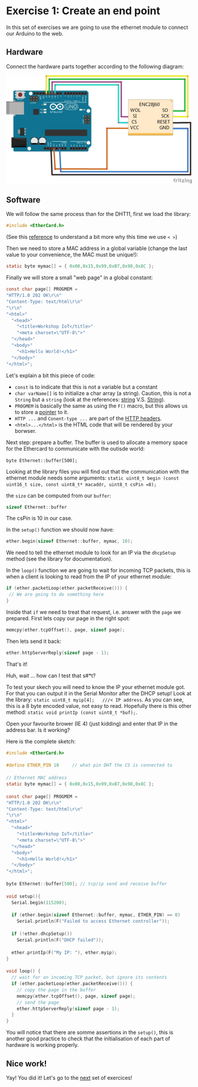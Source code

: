 # Exercise 1: Create an end point

In this set of exercises we are going to use the ethernet module to connect our Arduino to the web.

## Hardware

Connect the hardware parts together according to the following diagram:

![LAN](../img/lan_arduino.jpg)

## Software

We will follow the same process than for the DHT11, first we load the library:

```c
#include <EtherCard.h>
```

(See this [reference](https://www.arduino.cc/en/Reference/Include "reference") to understand a bit more why this time we use `< >`)

Then we need to store a MAC address in a global variable (change the last value to your convenience, the MAC must be unique!):

```c
static byte mymac[] = { 0x00,0x15,0x99,0xB7,0x98,0x8C };
```

Finally we will store a small "web page" in a global constant:

```c
const char page[] PROGMEM =
"HTTP/1.0 202 OK\r\n"
"Content-Type: text/html\r\n"
"\r\n"
"<html>"
  "<head>"
    "<title>Workshop IoT</title>"
    "<meta charset=\"UTF-8\">"
  "</head>"
  "<body>"
    "<h1>Hello World!</h1>"
  "</body>"
"</html>";
```

Let's explain a bit this piece of code:

* `const` is to indicate that this is not a variable but a constant
* `char varName[]` is to initialize a char array (a string). Caution, this is not a `String` but a `string` (look at the references: [string](https://www.arduino.cc/en/Reference/String "string") V.S. [String](https://www.arduino.cc/en/Reference/StringObject "String")).
* `PROGMEM` is basically the same as using the `F()` macro, but this allows us to store a [pointer](https://www.arduino.cc/en/Reference/Pointer "pointer") to it.
* `HTTP ...` and `Conent-type ...` are part of the [HTTP headers](http://code.tutsplus.com/tutorials/http-headers-for-dummies--net-8039 "HTTP headers").
* `<html>...</html>` is the HTML code that will be rendered by your borwser.

Next step: prepare a buffer. The buffer is used to allocate a memory space for the Ethercard to communicate with the outisde world:

`byte Ethernet::buffer[500];`

Looking at the library files you will find out that the communication with the ethernet module needs some arguments: `static uint8_t begin (const uint16_t size, const uint8_t* macaddr, uint8_t csPin =8);`

the `size` can be computed from our `buffer`:

```c
sizeof Ethernet::buffer
```

The csPin is 10 in our case.

In the `setup()` function we should now have:

```c
ether.begin(sizeof Ethernet::buffer, mymac, 10);
```

We need to tell the ethernet module to look for an IP via the `dhcpSetup` method (see the library for documentation).

In the `loop()` function we are going to wait for incoming TCP packets, this is when a client is looking to read from the IP of your ethernet module:

```c
if (ether.packetLoop(ether.packetReceive())) {
 // We are going to do something here
}
```

Inside that `if` we need to treat that request, i.e. answer with the `page` we prepared. First lets copy our page in the right spot:

```c
memcpy(ether.tcpOffset(), page, sizeof page);
```

Then lets send it back:

```c
ether.httpServerReply(sizeof page - 1);
```

That's it!

Huh, wait ... how can I test that s#*t?

To test your skech you will need to know the IP your ethernet module got. For that you can output it in the Serial Monitor after the DHCP setup! Look at the library: `static uint8_t myip[4];   ///< IP address`. As you can see, this is a 8 byte encoded value, not easy to read. Hopefully there is this other method: `static void printIp (const uint8_t *buf);`.

Open your favourite brower (IE 4) (just kidding) and enter that IP in the address bar. Is it working?

Here is the complete sketch:

```c
#include <EtherCard.h>

#define ETHER_PIN 10     // what pin DHT the CS is connected to

// Ethernet MAC address
static byte mymac[] = { 0x00,0x15,0x99,0xB7,0x98,0x8C };

const char page[] PROGMEM =
"HTTP/1.0 202 OK\r\n"
"Content-Type: text/html\r\n"
"\r\n"
"<html>"
  "<head>"
    "<title>Workshop IoT</title>"
    "<meta charset=\"UTF-8\">"
  "</head>"
  "<body>"
    "<h1>Hello World!</h1>"
  "</body>"
"</html>";

byte Ethernet::buffer[500]; // tcp/ip send and receive buffer

void setup(){
  Serial.begin(115200);

  if (ether.begin(sizeof Ethernet::buffer, mymac, ETHER_PIN) == 0)
    Serial.println(F("Failed to access Ethernet controller"));

  if (!ether.dhcpSetup())
    Serial.println(F("DHCP failed"));
    
  ether.printIp(F("My IP: "), ether.myip);
}

void loop() {
  // wait for an incoming TCP packet, but ignore its contents
  if (ether.packetLoop(ether.packetReceive())) {
    // copy the page in the buffer
    memcpy(ether.tcpOffset(), page, sizeof page);
    // send the page
    ether.httpServerReply(sizeof page - 1);
  }
}
```

You will notice that there are somme assertions in the `setup()`, this is another good practice to check that the initialisation of each part of hardware is working properly.

## Nice work!

Yay! You did it! Let's go to the [next](exercise_03.md "next") set of exercices!